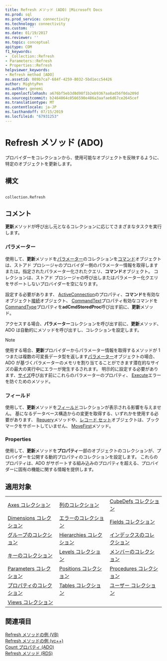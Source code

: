 ```yaml
---
title: Refresh メソッド (ADO) |Microsoft Docs
ms.prod: sql
ms.prod_service: connectivity
ms.technology: connectivity
ms.custom: ''
ms.date: 01/19/2017
ms.reviewer: ''
ms.topic: conceptual
apitype: COM
f1_keywords:
- _Collection::Refresh
- Parameters::Refresh
- Properties::Refresh
helpviewer_keywords:
- Refresh method [ADO]
ms.assetid: 089b7ca7-684f-4259-8032-5bd1ecc54426
author: MightyPen
ms.author: genemi
ms.openlocfilehash: a676bf5eb3d8d98f1b2eb9367aa8ad56f0da209d
ms.sourcegitcommit: b2464064c0566590e486a3aafae6d67ce2645cef
ms.translationtype: MT
ms.contentlocale: ja-JP
ms.lasthandoff: 07/15/2019
ms.locfileid: "67931253"
---
```

# <a name="refresh-method-ado"></a>Refresh メソッド (ADO)
プロバイダーをコレクションから、使用可能なオブジェクトを反映するように、特定のオブジェクトを更新します。  
  
## <a name="syntax"></a>構文  
  
```  
  
collection.Refresh  
```  
  
## <a name="remarks"></a>コメント  
 **更新**メソッドが呼び出し元となるコレクションに応じてさまざまなタスクを実行します。  
  
### <a name="parameters"></a>パラメーター  
 使用して、**更新**メソッドを[パラメーター](../../../ado/reference/ado-api/parameters-collection-ado.md)のコレクションを[コマンド](../../../ado/reference/ado-api/command-object-ado.md)オブジェクトは、ストアド プロシージャのプロバイダー側のパラメーター情報を取得しますまたは。指定されたパラメーター化されたクエリ、**コマンド**オブジェクト。 コレクションは、ストアド プロシージャの呼び出しまたはパラメーター化クエリをサポートしないプロバイダーを空になります。  
  
 設定する必要があります、 [ActiveConnection](../../../ado/reference/ado-api/activeconnection-property-ado.md)のプロパティ、**コマンド**を有効なオブジェクト[接続](../../../ado/reference/ado-api/connection-object-ado.md)オブジェクト、 [CommandText](../../../ado/reference/ado-api/commandtext-property-ado.md)プロパティ有効なコマンドを[CommandType](../../../ado/reference/ado-api/commandtype-property-ado.md)プロパティを**adCmdStoredProc**呼び出す前に、**更新**メソッド。  
  
 アクセスする場合、**パラメーター**コレクションを呼び出す前に、**更新**メソッド、ADO は自動的にメソッドを呼び出すし、コレクションを設定します。  
  
> [!NOTE]
>  使用する場合、**更新**プロバイダーからパラメーター情報を取得するメソッドが 1 つまたは複数の可変長データ型を返します[パラメーター](../../../ado/reference/ado-api/parameter-object.md)オブジェクトの場合、ADO が基づくパラメーターのメモリを割り当てることができます潜在的なサイズの最大の実行中にエラーが発生するされます。 明示的に設定する必要があります、[サイズ](../../../ado/reference/ado-api/size-property-ado-parameter.md)呼び出す前にこれらのパラメーターのプロパティ、 [Execute](../../../ado/reference/ado-api/execute-method-ado-command.md)エラーを防ぐためのメソッド。  
  
### <a name="fields"></a>フィールド  
 使用して、**更新**メソッドを[フィールド](../../../ado/reference/ado-api/fields-collection-ado.md)コレクションが表示される影響を与えません。 基になるデータベース構造からの変更を取得する、いずれかを使用する必要があります、 [Requery](../../../ado/reference/ado-api/requery-method.md)メソッドや、[レコード セット](../../../ado/reference/ado-api/recordset-object-ado.md)オブジェクトは、ブックマークをサポートしていません、 [MoveFirst](../../../ado/reference/ado-api/movefirst-movelast-movenext-and-moveprevious-methods-ado.md)メソッド。  
  
### <a name="properties"></a>Properties  
 使用して、**更新**メソッドを**プロパティ**一部のオブジェクトのコレクションが、プロバイダーを公開する動的プロパティのコレクションを設定します。 これらのプロパティは、ADO がサポートする組み込みのプロパティを超える、プロバイダーに固有の機能に関する情報を提供します。  
  
## <a name="applies-to"></a>適用対象  
  
||||  
|-|-|-|  
|[Axes コレクション](../../../ado/reference/ado-md-api/axes-collection-ado-md.md)|[列のコレクション](../../../ado/reference/adox-api/columns-collection-adox.md)|[CubeDefs コレクション](../../../ado/reference/ado-md-api/cubedefs-collection-ado-md.md)|  
|[Dimensions コレクション](../../../ado/reference/ado-md-api/dimensions-collection-ado-md.md)|[エラーのコレクション](../../../ado/reference/ado-api/errors-collection-ado.md)|[Fields コレクション](../../../ado/reference/ado-api/fields-collection-ado.md)|  
|[グループのコレクション](../../../ado/reference/adox-api/groups-collection-adox.md)|[Hierarchies コレクション](../../../ado/reference/ado-md-api/hierarchies-collection-ado-md.md)|[インデックスのコレクション](../../../ado/reference/adox-api/indexes-collection-adox.md)|  
|[キーのコレクション](../../../ado/reference/adox-api/keys-collection-adox.md)|[Levels コレクション](../../../ado/reference/ado-md-api/levels-collection-ado-md.md)|[メンバーのコレクション](../../../ado/reference/ado-md-api/members-collection-ado-md.md)|  
|[Parameters コレクション](../../../ado/reference/ado-api/parameters-collection-ado.md)|[Positions コレクション](../../../ado/reference/ado-md-api/positions-collection-ado-md.md)|[Procedures コレクション](../../../ado/reference/adox-api/procedures-collection-adox.md)|  
|[プロパティのコレクション](../../../ado/reference/ado-api/properties-collection-ado.md)|[Tables コレクション](../../../ado/reference/adox-api/tables-collection-adox.md)|[ユーザー コレクション](../../../ado/reference/adox-api/users-collection-adox.md)|  
|[Views コレクション](../../../ado/reference/adox-api/views-collection-adox.md)|||  
  
## <a name="see-also"></a>関連項目  
 [Refresh メソッドの例 (VB)](../../../ado/reference/ado-api/refresh-method-example-vb.md)   
 [Refresh メソッドの例 (vc++)](../../../ado/reference/ado-api/refresh-method-example-vc.md)   
 [Count プロパティ (ADO)](../../../ado/reference/ado-api/count-property-ado.md)   
 [Refresh メソッド (RDS)](../../../ado/reference/rds-api/refresh-method-rds.md)
